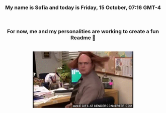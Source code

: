 


<div align="center">
<h3 >My name is Sofia and today is Friday, 15 October, 07:16 GMT-4</h3><br>
<h3 >For now, me and my personalities are working to create a fun Readme 👋
</h3><br>
<img src='img/dwight.gif' alt='working...'/>
</div>
